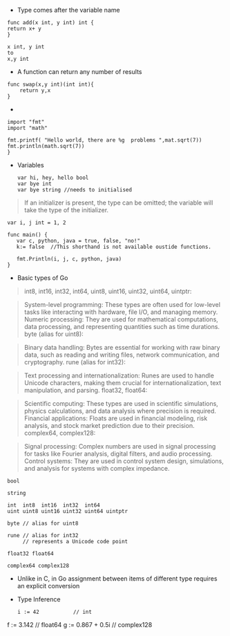 - Type comes after the variable name

```
func add(x int, y int) int {
return x+ y
}
```


```
x int, y int
to 
x,y int
```

- A function can return any number of results
```
func swap(x,y int)(int int){
    return y,x
} 
```


- 
```
import "fmt"
import "math"

fmt.printf( "Hello world, there are %g  problems ",mat.sqrt(7))
fmt.println(math.sqrt(7))
}
```

- Variables
  ```
  var hi, hey, hello bool
  var bye int 
  var bye string //needs to initialised 
  ```
 

 > If an initializer is present, the type can be omitted; the variable will take the type of the initializer.

 ```
 var i, j int = 1, 2

func main() {
	var c, python, java = true, false, "no!"
    k:= false  //This shorthand is not available oustide functions.

	fmt.Println(i, j, c, python, java)
}
 
 ```


- Basic types of Go
    > 
> int8, int16, int32, int64, uint8, uint16, uint32, uint64, uintptr:

> System-level programming: These types are often used for low-level tasks like interacting with hardware, file I/O, and managing memory.
> Numeric processing: They are used for mathematical computations, data processing, and representing quantities such as time durations.
> byte (alias for uint8):

> Binary data handling: Bytes are essential for working with raw binary data, such as reading and writing files, network communication, and cryptography.
> rune (alias for int32):

> Text processing and internationalization: Runes are used to handle Unicode characters, making them crucial for internationalization, text manipulation, and parsing.
> float32, float64:

> Scientific computing: These types are used in scientific simulations, physics calculations, and data analysis where precision is required.
> Financial applications: Floats are used in financial modeling, risk analysis, and stock market prediction due to their precision.
> complex64, complex128:

> Signal processing: Complex numbers are used in signal processing for tasks like Fourier analysis, digital filters, and audio processing.
> Control systems: They are used in control system design, simulations, and analysis for systems with complex impedance.

```
bool

string

int  int8  int16  int32  int64
uint uint8 uint16 uint32 uint64 uintptr

byte // alias for uint8

rune // alias for int32
     // represents a Unicode code point

float32 float64

complex64 complex128

```
- Unlike in C, in Go assignment between items of different type requires an explicit conversion

- Type Inference
  ```
  i := 42           // int
f := 3.142        // float64
g := 0.867 + 0.5i // complex128
  ```